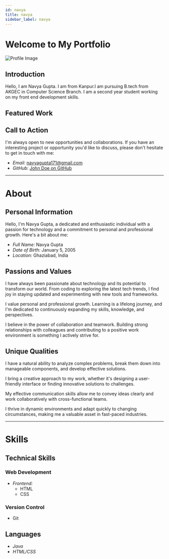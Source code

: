 ```yaml
---
id: navya  
title: navya
sidebar_label: navya
---
```


# Welcome to My Portfolio


![Profile Image](https://example.com/profile-image.jpg)

## Introduction

Hello, I am Navya Gupta. I am from Kanpur.I am pursuing B.tech from AKGEC in Computer Science Branch. I am a second year student working on my front end development skills.

## Featured Work


## Call to Action

I'm always open to new opportunities and collaborations. If you have an interesting project or opportunity you'd like to discuss, please don't hesitate to get in touch with me:

- *Email:* navyagupta171@gmail.com
- *GitHub:* [John Doe on GitHub](https://github.com/navvyaa)




-------------------------------------------------

# About


## Personal Information

Hello, I'm Navya Gupta, a dedicated and enthusiastic individual with a passion for technology and a commitment to personal and professional growth. Here's a bit about me:

- *Full Name:* Navya Gupta
- *Date of Birth:* January 5, 2005
- *Location:* Ghaziabad, India

## Passions and Values


I have always been passionate about technology and its potential to transform our world. From coding to exploring the latest tech trends, I find joy in staying updated and experimenting with new tools and frameworks.


I value personal and professional growth. Learning is a lifelong journey, and I'm dedicated to continuously expanding my skills, knowledge, and perspectives.


I believe in the power of collaboration and teamwork. Building strong relationships with colleagues and contributing to a positive work environment is something I actively strive for.


## Unique Qualities


I have a natural ability to analyze complex problems, break them down into manageable components, and develop effective solutions.


I bring a creative approach to my work, whether it's designing a user-friendly interface or finding innovative solutions to challenges.


My effective communication skills allow me to convey ideas clearly and work collaboratively with cross-functional teams.


I thrive in dynamic environments and adapt quickly to changing circumstances, making me a valuable asset in fast-paced industries.



-------------------------------------------------

# Skills




## Technical Skills

### Web Development

- *Frontend:*
  - HTML
  - CSS
  




### Version Control

- Git



## Languages


- *Java*
- *HTML/CSS*